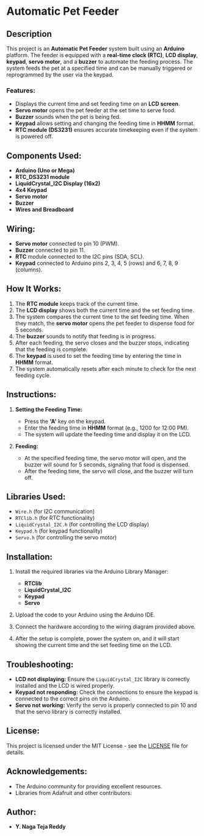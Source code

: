 # Automatic Pet Feeder

## Description
This project is an **Automatic Pet Feeder** system built using an **Arduino** platform. The feeder is equipped with a **real-time clock (RTC)**, **LCD display**, **keypad**, **servo motor**, and a **buzzer** to automate the feeding process. The system feeds the pet at a specified time and can be manually triggered or reprogrammed by the user via the keypad.

### Features:
- Displays the current time and set feeding time on an **LCD screen**.
- **Servo motor** opens the pet feeder at the set time to serve food.
- **Buzzer** sounds when the pet is being fed.
- **Keypad** allows setting and changing the feeding time in **HHMM** format.
- **RTC module (DS3231)** ensures accurate timekeeping even if the system is powered off.

## Components Used:
- **Arduino (Uno or Mega)**
- **RTC_DS3231 module**
- **LiquidCrystal_I2C Display (16x2)**
- **4x4 Keypad**
- **Servo motor**
- **Buzzer**
- **Wires and Breadboard**
  
## Wiring:
- **Servo motor** connected to pin 10 (PWM).
- **Buzzer** connected to pin 11.
- **RTC** module connected to the I2C pins (SDA, SCL).
- **Keypad** connected to Arduino pins 2, 3, 4, 5 (rows) and 6, 7, 8, 9 (columns).

## How It Works:
1. The **RTC module** keeps track of the current time.
2. The **LCD display** shows both the current time and the set feeding time.
3. The system compares the current time to the set feeding time. When they match, the **servo motor** opens the pet feeder to dispense food for 5 seconds.
4. The **buzzer** sounds to notify that feeding is in progress.
5. After each feeding, the servo closes and the buzzer stops, indicating that the feeding is complete.
6. The **keypad** is used to set the feeding time by entering the time in **HHMM** format.
7. The system automatically resets after each minute to check for the next feeding cycle.

## Instructions:

1. **Setting the Feeding Time:**
   - Press the **'A'** key on the keypad.
   - Enter the feeding time in **HHMM** format (e.g., 1200 for 12:00 PM).
   - The system will update the feeding time and display it on the LCD.

2. **Feeding:**
   - At the specified feeding time, the servo motor will open, and the buzzer will sound for 5 seconds, signaling that food is dispensed.
   - After the feeding time, the servo will close, and the buzzer will turn off.

## Libraries Used:
- `Wire.h` (for I2C communication)
- `RTClib.h` (for RTC functionality)
- `LiquidCrystal_I2C.h` (for controlling the LCD display)
- `Keypad.h` (for keypad functionality)
- `Servo.h` (for controlling the servo motor)

## Installation:
1. Install the required libraries via the Arduino Library Manager:
   - **RTClib**
   - **LiquidCrystal_I2C**
   - **Keypad**
   - **Servo**
   
2. Upload the code to your Arduino using the Arduino IDE.

3. Connect the hardware according to the wiring diagram provided above.

4. After the setup is complete, power the system on, and it will start showing the current time and the set feeding time on the LCD.

## Troubleshooting:
- **LCD not displaying:** Ensure the `LiquidCrystal_I2C` library is correctly installed and the LCD is wired properly.
- **Keypad not responding:** Check the connections to ensure the keypad is connected to the correct pins on the Arduino.
- **Servo not working:** Verify the servo is properly connected to pin 10 and that the servo library is correctly installed.

## License:
This project is licensed under the MIT License - see the [LICENSE](LICENSE) file for details.

## Acknowledgements:
- The Arduino community for providing excellent resources.
- Libraries from Adafruit and other contributors.

## Author:
- **Y. Naga Teja Reddy**

